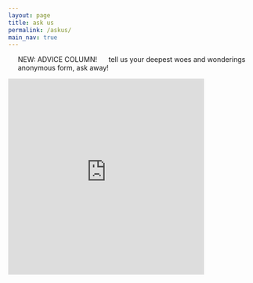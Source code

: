 ```yaml
---
layout: page
title: ask us 
permalink: /askus/
main_nav: true
---
```


&nbsp;&nbsp;&nbsp;&nbsp;&nbsp;NEW: ADVICE COLUMN! 
&nbsp;&nbsp;&nbsp;&nbsp;&nbsp;tell us your deepest woes and wonderings
&nbsp;&nbsp;&nbsp;&nbsp;&nbsp;anonymous form, ask away!
<iframe src="https://docs.google.com/forms/d/e/1FAIpQLSd8IvUcvg7pmY2pQpzfmVsLMCGAHuTkWwRVK2f729FxHDsD6w/viewform?embedded=true" width="400" height="400" frameborder="0" marginheight="0" marginwidth="0">Loading…</iframe>







